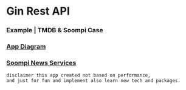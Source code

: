 # Gin Rest API
### Example | TMDB & Soompi Case

### [App Diagram](https://excalidraw.com/#json=WqiKDI-zcowmT9OK2Ju6v,QeoXkbqBJGbpB5oRLE-fQg)
### [Soompi News Services](https://github.com/aldinofrizal/colly-grpc-server-example)

```
disclaimer this app created not based on performance, 
and just for fun and implement also learn new tech and packages.
```

